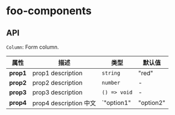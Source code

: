 # foo-components

## API

`Column`: Form column.

| 属性      | 描述                   | 类型                                | 默认值 |
| --------- | ---------------------- | ----------------------------------- | ------ |
| **prop1** | prop1 description      | `string`                            | "red"  |
| **prop2** | prop2 description      | `number`                            | -      |
| **prop3** | prop3 description      | `() => void`                        | -      |
| **prop4** | prop4 description 中文 | `"option1" | "option2" | "option3"` | -      |
